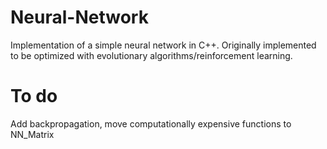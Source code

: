 # Neural-Network
Implementation of a simple neural network in C++. Originally implemented to be optimized with evolutionary algorithms/reinforcement learning.

# To do
Add backpropagation, move computationally expensive functions to NN_Matrix  
